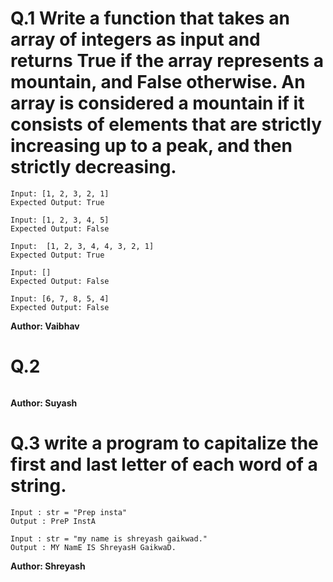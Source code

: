 # Q.1 Write a function that takes an array of integers as input and returns True if the array represents a mountain, and False otherwise. An array is considered a mountain if it consists of elements that are strictly increasing up to a peak, and then strictly decreasing.
```
Input: [1, 2, 3, 2, 1]
Expected Output: True

Input: [1, 2, 3, 4, 5]
Expected Output: False

Input:  [1, 2, 3, 4, 4, 3, 2, 1]
Expected Output: True

Input: []
Expected Output: False

Input: [6, 7, 8, 5, 4]
Expected Output: False
```
**Author: Vaibhav**

# Q.2 

```

```
**Author: Suyash**

# Q.3 write a program to capitalize the first and last letter of each word of a string.
```
Input : str = "Prep insta"
Output : PreP InstA

Input : str = "my name is shreyash gaikwad."
Output : MY NamE IS ShreyasH GaikwaD.
```
**Author: Shreyash**

